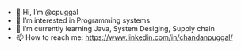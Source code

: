 - 👋 Hi, I’m @cpuggal
- 👀 I’m interested in Programming systems
- 🌱 I’m currently learning Java, System Desiging, Supply chain
- 📫 How to reach me: https://www.linkedin.com/in/chandanpuggal/

<!---
cpuggal/cpuggal is a ✨ special ✨ repository because its `README.md` (this file) appears on your GitHub profile.
You can click the Preview link to take a look at your changes.
--->
